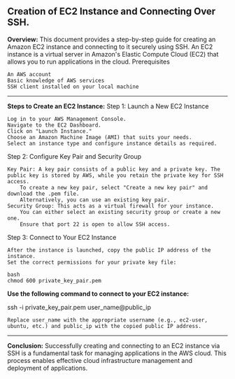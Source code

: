 **Creation of EC2 Instance and Connecting Over SSH.**
---
**Overview:**
This document provides a step-by-step guide for creating an Amazon EC2 instance and connecting to it securely using SSH. An EC2 instance is a virtual server in Amazon's Elastic Compute Cloud (EC2) that allows you to run applications in the cloud.
Prerequisites

    An AWS account
    Basic knowledge of AWS services
    SSH client installed on your local machine
---
**Steps to Create an EC2 Instance:**
Step 1: Launch a New EC2 Instance

    Log in to your AWS Management Console.
    Navigate to the EC2 Dashboard.
    Click on "Launch Instance."
    Choose an Amazon Machine Image (AMI) that suits your needs.
    Select an instance type and configure instance details as required.

Step 2: Configure Key Pair and Security Group

    Key Pair: A key pair consists of a public key and a private key. The public key is stored by AWS, while you retain the private key for SSH access.
        To create a new key pair, select "Create a new key pair" and download the .pem file.
        Alternatively, you can use an existing key pair.
    Security Group: This acts as a virtual firewall for your instance.
        You can either select an existing security group or create a new one.
        Ensure that port 22 is open to allow SSH access.

Step 3: Connect to Your EC2 Instance

    After the instance is launched, copy the public IP address of the instance.
    Set the correct permissions for your private key file:

    bash
    chmod 600 private_key_pair.pem

**Use the following command to connect to your EC2 instance:**


ssh -i private_key_pair.pem user_name@public_ip

    Replace user_name with the appropriate username (e.g., ec2-user, ubuntu, etc.) and public_ip with the copied public IP address.
---
**Conclusion:**
Successfully creating and connecting to an EC2 instance via SSH is a fundamental task for managing applications in the AWS cloud. This process enables effective cloud infrastructure management and deployment of applications.
